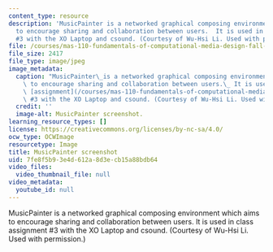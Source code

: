 ```yaml
---
content_type: resource
description: 'MusicPainter is a networked graphical composing environment which aims
  to encourage sharing and collaboration between users.  It is used in class assignment
  #3 with the XO Laptop and csound. (Courtesy of Wu-Hsi Li. Used with permission.)'
file: /courses/mas-110-fundamentals-of-computational-media-design-fall-2008/7fe8f5b93e4d612a8d3ecb15a88bdb64_mas-110f08-th.jpg
file_size: 2417
file_type: image/jpeg
image_metadata:
  caption: "MusicPainter\_is a networked graphical composing environment which aims\
    \ to encourage sharing and collaboration between users.\_ It is used in class\
    \ [assignment](/courses/mas-110-fundamentals-of-computational-media-design-fall-2008/pages/assignments)\
    \ #3 with the XO Laptop and csound. (Courtesy of Wu-Hsi Li. Used with permission.)"
  credit: ''
  image-alt: MusicPainter screenshot.
learning_resource_types: []
license: https://creativecommons.org/licenses/by-nc-sa/4.0/
ocw_type: OCWImage
resourcetype: Image
title: MusicPainter screenshot
uid: 7fe8f5b9-3e4d-612a-8d3e-cb15a88bdb64
video_files:
  video_thumbnail_file: null
video_metadata:
  youtube_id: null
---
```

MusicPainter is a networked graphical composing environment which aims to encourage sharing and collaboration between users.  It is used in class assignment #3 with the XO Laptop and csound. (Courtesy of Wu-Hsi Li. Used with permission.)